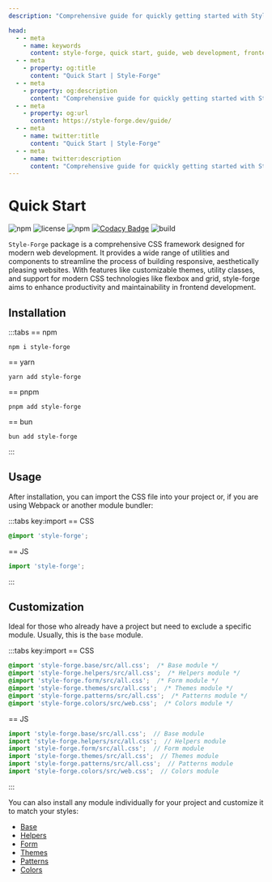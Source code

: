 ```yaml
---
description: "Comprehensive guide for quickly getting started with Style-Forge in web apps."

head:
  - - meta
    - name: keywords
      content: style-forge, quick start, guide, web development, frontend, responsive, setup, installation, configuration
  - - meta
    - property: og:title
      content: "Quick Start | Style-Forge"
  - - meta
    - property: og:description
      content: "Comprehensive guide for quickly getting started with Style-Forge in web apps."
  - - meta
    - property: og:url
      content: https://style-forge.dev/guide/
  - - meta
    - name: twitter:title
      content: "Quick Start | Style-Forge"
  - - meta
    - name: twitter:description
      content: "Comprehensive guide for quickly getting started with Style-Forge in web apps."
---
```


# Quick Start

<div class="shields">

![npm](https://img.shields.io/npm/v/style-forge)
![license](https://img.shields.io/npm/l/style-forge)
![npm](https://img.shields.io/npm/dm/style-forge)
[![Codacy Badge](https://app.codacy.com/project/badge/Grade/cc447967c4f945ef912c865bbe77db28)](https://app.codacy.com/gh/Style-Forge/hub/dashboard?utm_source=gh&utm_medium=referral&utm_content=&utm_campaign=Badge_grade)
![build](https://github.com/Style-Forge/hub/actions/workflows/publish.yml/badge.svg)

</div>

`Style-Forge` package is a comprehensive CSS framework designed for modern web development. It provides a wide range of utilities and components to streamline the process of building responsive, aesthetically pleasing websites. With features like customizable themes, utility classes, and support for modern CSS technologies like flexbox and grid, style-forge aims to enhance productivity and maintainability in frontend development.

## Installation

:::tabs
== npm
```shell
npm i style-forge
```
== yarn
```shell
yarn add style-forge
```
== pnpm
```shell
pnpm add style-forge
```
== bun
```shell
bun add style-forge
```
:::

## Usage

After installation, you can import the CSS file into your project or, if you are using Webpack or another module bundler:

:::tabs key:import
== CSS
```css
@import 'style-forge';
```
== JS
```js
import 'style-forge';
```
:::

## Customization

Ideal for those who already have a project but need to exclude a specific module. Usually, this is the `base` module.

:::tabs key:import
== CSS
```css
@import 'style-forge.base/src/all.css';  /* Base module */
@import 'style-forge.helpers/src/all.css';  /* Helpers module */
@import 'style-forge.form/src/all.css';  /* Form module */
@import 'style-forge.themes/src/all.css';  /* Themes module */
@import 'style-forge.patterns/src/all.css';  /* Patterns module */
@import 'style-forge.colors/src/web.css';  /* Colors module */
```
== JS
```js
import 'style-forge.base/src/all.css';  // Base module
import 'style-forge.helpers/src/all.css';  // Helpers module
import 'style-forge.form/src/all.css';  // Form module
import 'style-forge.themes/src/all.css';  // Themes module
import 'style-forge.patterns/src/all.css';  // Patterns module
import 'style-forge.colors/src/web.css';  // Colors module
```
:::

You can also install any module individually for your project and customize it to match your styles:

* [Base](/base/)
* [Helpers](/helpers/)
* [Form](/form/)
* [Themes](/themes/)
* [Patterns](/patterns/)
* [Colors](/colors/)
